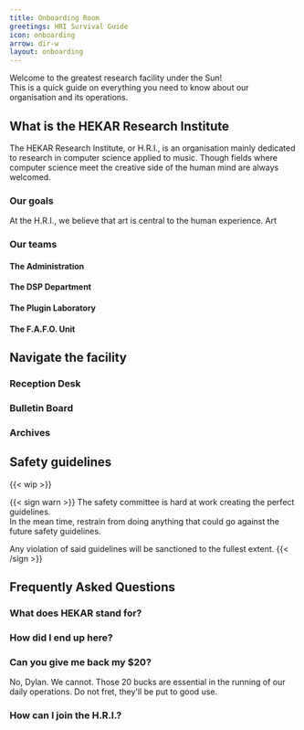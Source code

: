 ```yaml
---
title: Onboarding Room
greetings: HRI Survival Guide
icon: onboarding
arrow: dir-w
layout: onboarding
---
```


Welcome to the greatest research facility under the Sun!  
This is a quick guide on everything you need to know about our organisation and
its operations.

## What is the HEKAR Research Institute

The HEKAR Research Institute, or H.R.I., is an organisation mainly dedicated to research
in computer science applied to music. Though fields where computer science meet the
creative side of the human mind are always welcomed.

### Our goals

At the H.R.I., we believe that art is central to the human experience. Art 

### Our teams



#### The Administration

#### The DSP Department

#### The Plugin Laboratory

#### The F.A.F.O. Unit

## Navigate the facility

### Reception Desk

### Bulletin Board

### Archives

## Safety guidelines

{{< wip >}}

{{< sign warn >}}
The safety committee is hard at work creating the perfect guidelines.  
In the mean time, restrain from doing anything that could go against the future
safety guidelines.

Any violation of said guidelines will be sanctioned to the fullest extent.
{{< /sign >}}

## Frequently Asked Questions

### What does HEKAR stand for?

### How did I end up here?

### Can you give me back my $20?

No, Dylan. We cannot. Those 20 bucks are essential in the running of our daily
operations. Do not fret, they'll be put to good use.

### How can I join the H.R.I.?
